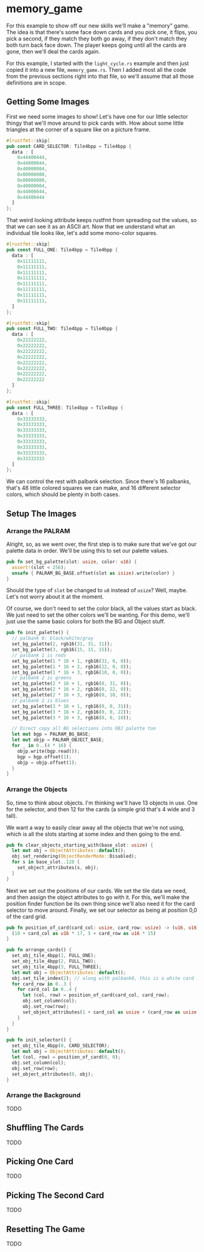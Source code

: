 # memory_game

For this example to show off our new skills we'll make a "memory" game. The idea
is that there's some face down cards and you pick one, it flips, you pick a
second, if they match they both go away, if they don't match they both turn back
face down. The player keeps going until all the cards are gone, then we'll deal
the cards again.

For this example, I started with the `light_cycle.rs` example and then just
copied it into a new file, `memory_game.rs`. Then I added most all the code from
the previous sections right into that file, so we'll assume that all those
definitions are in scope.

## Getting Some Images

First we need some images to show! Let's have one for our little selector thingy
that we'll move around to pick cards with. How about some little triangles at
the corner of a square like on a picture frame.

```rust
#[rustfmt::skip]
pub const CARD_SELECTOR: Tile4bpp = Tile4bpp {
  data : [
    0x44400444,
    0x44000044,
    0x40000004,
    0x00000000,
    0x00000000,
    0x40000004,
    0x44000044,
    0x44400444
  ]
};
```

That weird looking attribute keeps rustfmt from spreading out the values, so
that we can see it as an ASCII art. Now that we understand what an individual
tile looks like, let's add some mono-color squares.

```rust
#[rustfmt::skip]
pub const FULL_ONE: Tile4bpp = Tile4bpp {
  data : [
    0x11111111,
    0x11111111,
    0x11111111,
    0x11111111,
    0x11111111,
    0x11111111,
    0x11111111,
    0x11111111,
  ]
};

#[rustfmt::skip]
pub const FULL_TWO: Tile4bpp = Tile4bpp {
  data : [
    0x22222222,
    0x22222222,
    0x22222222,
    0x22222222,
    0x22222222,
    0x22222222,
    0x22222222,
    0x22222222
  ]
};

#[rustfmt::skip]
pub const FULL_THREE: Tile4bpp = Tile4bpp {
  data : [
    0x33333333,
    0x33333333,
    0x33333333,
    0x33333333,
    0x33333333,
    0x33333333,
    0x33333333,
    0x33333333
  ]
};
```

We can control the rest with palbank selection. Since there's 16 palbanks,
that's 48 little colored squares we can make, and 16 different selector colors,
which should be plenty in both cases.

## Setup The Images

### Arrange the PALRAM

Alright, so, as we went over, the first step is to make sure that we've got our
palette data in order. We'll be using this to set our palette values.

```rust
pub fn set_bg_palette(slot: usize, color: u16) {
  assert!(slot < 256);
  unsafe { PALRAM_BG_BASE.offset(slot as isize).write(color) }
}
```

Should the type of `slot` be changed to `u8` instead of `usize`? Well, maybe.
Let's not worry about it at the moment.

Of course, we don't need to set the color black, all the values start as black.
We just need to set the other colors we'll be wanting. For this demo, we'll just
use the same basic colors for both the BG and Object stuff.

```rust
pub fn init_palette() {
  // palbank 0: black/white/gray
  set_bg_palette(2, rgb16(31, 31, 31));
  set_bg_palette(3, rgb16(15, 15, 15));
  // palbank 1 is reds
  set_bg_palette(1 * 16 + 1, rgb16(31, 0, 0));
  set_bg_palette(1 * 16 + 2, rgb16(22, 0, 0));
  set_bg_palette(1 * 16 + 3, rgb16(10, 0, 0));
  // palbank 2 is greens
  set_bg_palette(2 * 16 + 1, rgb16(0, 31, 0));
  set_bg_palette(2 * 16 + 2, rgb16(0, 22, 0));
  set_bg_palette(2 * 16 + 3, rgb16(0, 10, 0));
  // palbank 2 is blues
  set_bg_palette(3 * 16 + 1, rgb16(0, 0, 31));
  set_bg_palette(3 * 16 + 2, rgb16(0, 0, 22));
  set_bg_palette(3 * 16 + 3, rgb16(0, 0, 10));

  // Direct copy all BG selections into OBJ palette too
  let mut bgp = PALRAM_BG_BASE;
  let mut objp = PALRAM_OBJECT_BASE;
  for _ in 0..(4 * 16) {
    objp.write(bgp.read());
    bgp = bgp.offset(1);
    objp = objp.offset(1);
  }
}
```

### Arrange the Objects

So, time to think about objects. I'm thinking we'll have 13 objects in use. One
for the selector, and then 12 for the cards (a simple grid that's 4 wide and 3
tall).

We want a way to easily clear away all the objects that we're not using, which
is all the slots starting at some index and then going to the end.

```rust
pub fn clear_objects_starting_with(base_slot: usize) {
  let mut obj = ObjectAttributes::default();
  obj.set_rendering(ObjectRenderMode::Disabled);
  for s in base_slot..128 {
    set_object_attributes(s, obj);
  }
}
```

Next we set out the positions of our cards. We set the tile data we need, and
then assign the object attributes to go with it. For this, we'll make the
position finder function be its own thing since we'll also need it for the card
selector to move around. Finally, we set our selector as being at position 0,0
of the card grid.

```rust
pub fn position_of_card(card_col: usize, card_row: usize) -> (u16, u16) {
  (10 + card_col as u16 * 17, 5 + card_row as u16 * 15)
}

pub fn arrange_cards() {
  set_obj_tile_4bpp(1, FULL_ONE);
  set_obj_tile_4bpp(2, FULL_TWO);
  set_obj_tile_4bpp(3, FULL_THREE);
  let mut obj = ObjectAttributes::default();
  obj.set_tile_index(2); // along with palbank0, this is a white card
  for card_row in 0..3 {
    for card_col in 0..4 {
      let (col, row) = position_of_card(card_col, card_row);
      obj.set_column(col);
      obj.set_row(row);
      set_object_attributes(1 + card_col as usize + (card_row as usize * 3), obj);
    }
  }
}

pub fn init_selector() {
  set_obj_tile_4bpp(0, CARD_SELECTOR);
  let mut obj = ObjectAttributes::default();
  let (col, row) = position_of_card(0, 0);
  obj.set_column(col);
  obj.set_row(row);
  set_object_attributes(0, obj);
}
```

### Arrange the Background

TODO

## Shuffling The Cards

TODO

## Picking One Card

TODO

## Picking The Second Card

TODO

## Resetting The Game

TODO
